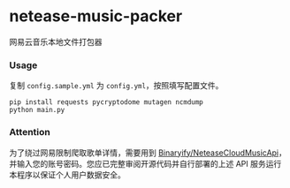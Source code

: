 # netease-music-packer

网易云音乐本地文件打包器

### Usage

复制 `config.sample.yml` 为 `config.yml`，按照填写配置文件。

```shell
pip install requests pycryptodome mutagen ncmdump
python main.py
```

### Attention

为了绕过网易限制爬取歌单详情，需要用到 [Binaryify/NeteaseCloudMusicApi](https://github.com/Binaryify/NeteaseCloudMusicApi)，并输入您的账号密码。您应已完整审阅开源代码并自行部署的上述 API 服务运行本程序以保证个人用户数据安全。